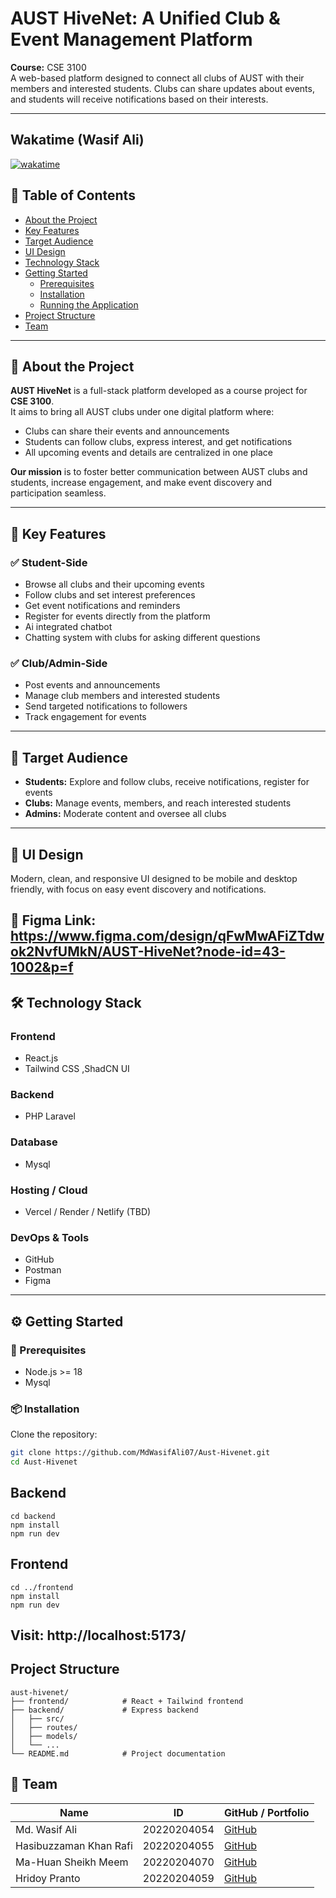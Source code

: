 # AUST HiveNet: A Unified Club & Event Management Platform
**Course:** CSE 3100  
A web-based platform designed to connect all clubs of AUST with their members and interested students. Clubs can share updates about events, and students will receive notifications based on their interests.

---
## Wakatime (Wasif Ali)
[![wakatime](https://wakatime.com/badge/user/25bd1379-89ac-47c1-8743-d56b2288f599/project/d16bb048-5a8e-4ed8-ae1b-c8657e93487b.svg)](https://wakatime.com/@25bd1379-89ac-47c1-8743-d56b2288f599/projects/hrknrszgdy)

## 📖 Table of Contents
- [About the Project](#-about-the-project)
- [Key Features](#-key-features)
- [Target Audience](#-target-audience)
- [UI Design](#-ui-design)
- [Technology Stack](#-technology-stack)
- [Getting Started](#-getting-started)
  - [Prerequisites](#-prerequisites)
  - [Installation](#-installation)
  - [Running the Application](#-running-the-application)
- [Project Structure](#-project-structure)
- [Team](#-team)

---

## 📌 About the Project
**AUST HiveNet** is a full-stack platform developed as a course project for **CSE 3100**.  
It aims to bring all AUST clubs under one digital platform where:

- Clubs can share their events and announcements
- Students can follow clubs, express interest, and get notifications
- All upcoming events and details are centralized in one place

**Our mission** is to foster better communication between AUST clubs and students, increase engagement, and make event discovery and participation seamless.

---

## 🚀 Key Features

### ✅ Student-Side
- Browse all clubs and their upcoming events  
- Follow clubs and set interest preferences  
- Get event notifications and reminders  
- Register for events directly from the platform 
- Ai integrated chatbot 
- Chatting system with clubs for asking different questions 

### ✅ Club/Admin-Side
- Post events and announcements  
- Manage club members and interested students  
- Send targeted notifications to followers  
- Track engagement for events  

---

## 🎯 Target Audience
- **Students:** Explore and follow clubs, receive notifications, register for events  
- **Clubs:** Manage events, members, and reach interested students  
- **Admins:** Moderate content and oversee all clubs  

---

## 🎨 UI Design
Modern, clean, and responsive UI designed to be mobile and desktop friendly, with focus on easy event discovery and notifications.

🔗 **Figma Link:** https://www.figma.com/design/qFwMwAFiZTdwok2NvfUMkN/AUST-HiveNet?node-id=43-1002&p=f
---

## 🛠️ Technology Stack

### **Frontend**
- React.js  
- Tailwind CSS ,ShadCN UI  

### **Backend**
-  PHP Laravel

### **Database**
- Mysql  

### **Hosting / Cloud**
- Vercel / Render / Netlify (TBD)

### **DevOps & Tools**
- GitHub  
- Postman  
- Figma  

---

## ⚙️ Getting Started

### 🔧 Prerequisites
- Node.js >= 18  
- Mysql 

### 📦 Installation
Clone the repository:
```bash
git clone https://github.com/MdWasifAli07/Aust-Hivenet.git
cd Aust-Hivenet
 ```
## Backend
```
cd backend
npm install
npm run dev
```
## Frontend
```
cd ../frontend
npm install
npm run dev
```

## Visit: http://localhost:5173/

## Project Structure
```
aust-hivenet/
├── frontend/            # React + Tailwind frontend
├── backend/             # Express backend
│   ├── src/
│   ├── routes/
│   ├── models/
│   └── ...
└── README.md            # Project documentation
```
## 👥 Team

| Name                 | ID           | GitHub / Portfolio |
|----------------------|--------------|---------------------|
| Md. Wasif Ali       | 20220204054  | [GitHub](https://github.com/MdWasifAli07) |
| Hasibuzzaman Khan Rafi  | 20220204055 | [GitHub](https://github.com/Rafi007mr) |
| Ma-Huan Sheikh Meem | 20220204070  | [GitHub](https://github.com/member3) |
| Hridoy Pranto | 20220204059  | [GitHub](https://github.com/Hridoy992) |
